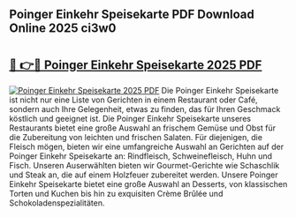 ## Poinger Einkehr Speisekarte PDF Download Online 2025 ci3w0

# <h2><a href="http://gc8g1tv.nevu.top/?p=Poinger+Einkehr+Speisekarte">🔗 👉🔴 Poinger Einkehr Speisekarte 2025 PDF</a></h2>

[![Poinger Einkehr Speisekarte 2025 PDF](https://i.imgur.com/dBaPXMq.png)](http://gc8g1tv.nevu.top/?p=Poinger+Einkehr+Speisekarte)
Die Poinger Einkehr Speisekarte ist nicht nur eine Liste von Gerichten in einem Restaurant oder Café, sondern auch Ihre Gelegenheit, etwas zu finden, das für Ihren Geschmack köstlich und geeignet ist. Die Poinger Einkehr Speisekarte unseres Restaurants bietet eine große Auswahl an frischem Gemüse und Obst für die Zubereitung von leichten und frischen Salaten. Für diejenigen, die Fleisch mögen, bieten wir eine umfangreiche Auswahl an Gerichten auf der Poinger Einkehr Speisekarte an: Rindfleisch, Schweinefleisch, Huhn und Fisch. Unseren Auserwählten bieten wir Gourmet-Gerichte wie Schaschlik und Steak an, die auf einem Holzfeuer zubereitet werden. Unsere Poinger Einkehr Speisekarte bietet eine große Auswahl an Desserts, von klassischen Torten und Kuchen bis hin zu exquisiten Crème Brûlée und Schokoladenspezialitäten.
